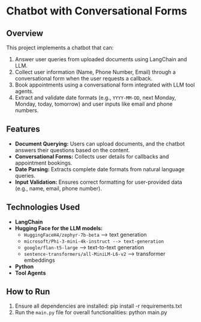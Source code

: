 # Chatbot with Conversational Forms 

## Overview  
This project implements a chatbot that can:  
1. Answer user queries from uploaded documents using LangChain and LLM.  
2. Collect user information (Name, Phone Number, Email) through a conversational form when the user requests a callback.  
3. Book appointments using a conversational form integrated with LLM tool agents.  
4. Extract and validate date formats (e.g., `YYYY-MM-DD`, next Monday, Monday, today, tomorrow) and user inputs like email and phone numbers.  

## Features  
- **Document Querying:** Users can upload documents, and the chatbot answers their questions based on the content.  
- **Conversational Forms:** Collects user details for callbacks and appointment bookings.  
- **Date Parsing:** Extracts complete date formats from natural language queries.  
- **Input Validation:** Ensures correct formatting for user-provided data (e.g., name, email, phone number).  

## Technologies Used  
- **LangChain**  
- **Hugging Face for the LLM models:**  
  - `HuggingFaceH4/zephyr-7b-beta` --> text generation  
  - `microsoft/Phi-3-mini-4k-instruct --> text-generation`  
  - `google/flan-t5-large` --> text-to-text generation  
  - `sentence-transformers/all-MiniLM-L6-v2` --> transformer embeddings  
- **Python**  
- **Tool Agents**  

## How to Run  
1. Ensure all dependencies are installed: pip install -r requirements.txt
2. Run the `main.py` file for overall functionalities: python main.py 
    
